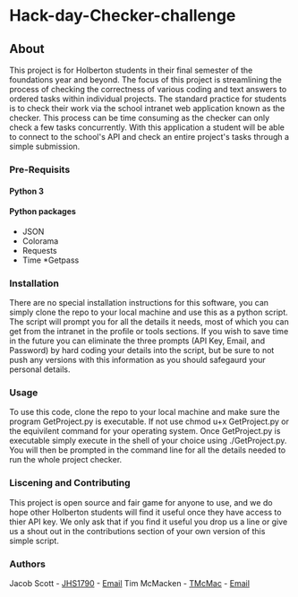 # Hack-day-Checker-challenge

## About
This project is for Holberton students in their final semester of the foundations year and beyond. The focus of this project is streamlining the process of checking the correctness of various coding and text answers to ordered tasks within individual projects. The standard practice for students is to check their work via the school intranet web application known as the checker. This process can be time consuming as the checker can only check a few tasks concurrently. With this application a student will be able to connect to the school's API and check an entire project's tasks through a simple submission.

 
### Pre-Requisits
#### Python 3
#### Python packages
* JSON
* Colorama
* Requests
* Time
*Getpass


### Installation
There are no special installation instructions for this software, you can simply clone the repo to your local machine and use this as a python script. The script will prompt you for all the details it needs, most of which you can get from the intranet in the profile or tools sections. If you wish to save time in the future you can eliminate the three prompts (API Key, Email, and Password) by hard coding your details into the script, but be sure to not push any versions with this information as you should safegaurd your personal details.


### Usage
To use this code, clone the repo to your local machine and make sure the program GetProject.py is executable. If not use chmod u+x GetProject.py or the equivilent command for your operating system. Once GetProject.py is executable simply execute in the shell of your choice using ./GetProject.py. You will then be prompted in the command line for all the details needed to run the whole project checker.


### Liscening and Contributing
This project is open source and fair game for anyone to use, and we do hope other Holberton students will find it useful once they have access to thier API key. We only ask that if you find it useful you drop us a line or give us a shout out in the contributions section of your own version of this simple script. 


### Authors
Jacob Scott - [JHS1790](https://github.com/JHS1790) - [Email](mailto:1790@holbertonschool.com)
Tim McMacken - [TMcMac](https://github.com/TMcMac) - [Email](mailto:1646@holbertonschool.com)